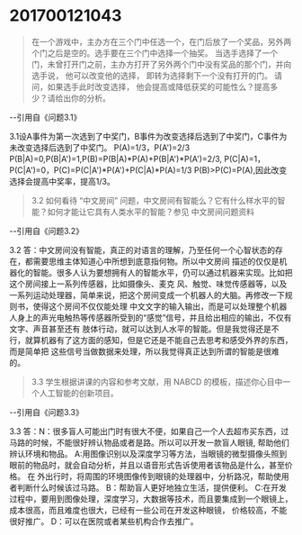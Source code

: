 # 201700121043
>在一个游戏中，主办方在三个门中任选一个，在门后放了一个奖品，另外两个门之后是空的。选手要在三个门中选择一个抽奖。 
当选手选择了一个门，未曾打开门之前，主办方打开了另外两个门中没有奖品的那个门，并向选手说， 他可以改变他的选择，
即转为选择剩下一个没有打开的门。 请问，如果选手此时改变选择， 他会提高或降低获奖的可能性么？提高多少？请给出你的分析。

--引用自《问题3.1》

3.1设A事件为第一次选到了中奖门，B事件为改变选择后选到了中奖门，C事件为未改变选择后选到了中奖门。 P(A)=1/3，P(A')=2/3 P(B|A)=0,P(B|A')=1,P(B)=P(B|A)*P(A)+P(B|A')*P(A')=2/3, P(C|A)=1，P(C|A')=0，P(C)=P(C|A')*P(A')+P(C|A)*P(A)=1/3 
P(B)>P(C)=P(A),因此改变选择会提高中奖率，提高1/3。

>3.2 如何看待 “中文房间” 问题，中文房间有智能么？它有什么样水平的智能？如何才能让它具有人类水平的智能？参见 中文房间问题资料

--引用自《问题3.2》

3.2 答：中文房间没有智能，真正的对语言的理解，乃至任何一个心智状态的存在，都需要思维主体知道心中所想到底意指何物。所以中文房间
描述的仅仅是机器化的智能。很多人认为要想拥有人的智能水平，仍可以通过机器来实现。比如把这个房间接上一系列传感器，比如摄像头、麦克
风、触觉、味觉传感器等，以及一系列运动处理器，简单来说，把这个房间变成一个机器人的大脑。再修改一下规则书，使得这个房间不仅仅能处理
中文文字的输入输出，而是可以处理整个机器人身上的声光电触热等传感器所受到的“感觉”信号，并且给出相应的输出，不仅有文字、声音甚至还有
肢体行动，就可以达到人水平的智能。但是我觉得还是不行，就算机器有了这方面的感知，但是它还是不能自己去思考和感受外界的东西，而是简单把
这些信号当做数据来处理，所以我觉得真正达到所谓的智能是很难的。

>3.3 学生根据讲课的内容和参考文献，用 NABCD 的模板，描述你心目中一个人工智能的创新项目。 

--引用自《问题3.3》

3.3 答：N：很多盲人可能出门时有很大不便，如果自己一个人去超市买东西，过马路的时候，不能很好辨认物品或者是路。所以可以开发一款盲人眼镜,
帮助他们辨认环境和物品。
A:用图像识别以及深度学习等方法，当眼镜的微型摄像头照到眼前的物品时，就会自动分析，并且以语音形式告诉使用者该物品是什么，甚至价格。 在
外出行时，将周围的环境图像传到眼镜的处理器中，分析路况，帮助使用者判断什么时候该过马路。
B：帮助盲人更好地独立生活，提供便利。
C:在开发过程中，要用到图像处理，深度学习，大数据等技术，而且要集成到一个眼镜上，成本很高，而且难度也很大，已经有一些公司在开发这种眼镜，
价格较高，不能很好推广。 
D：可以在医院或者某些机构合作去推广。
